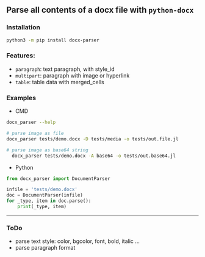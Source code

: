## Parse all contents of a docx file with `python-docx`

### Installation
```bash
python3 -m pip install docx-parser
```

### Features:
- `paragraph`: text paragraph, with style_id
- `multipart`: paragraph with image or hyperlink
- `table`: table data with merged_cells

### Examples
- CMD
```bash
docx_parser --help

# parse image as file
docx_parser tests/demo.docx -D tests/media -o tests/out.file.jl

# parse image as base64 string
  docx_parser tests/demo.docx -A base64 -o tests/out.base64.jl
```
- Python
```python
from docx_parser import DocumentParser

infile = 'tests/demo.docx'
doc = DocumentParser(infile)
for _type, item in doc.parse():
    print(_type, item)
```
---

### ToDo
- parse text style: color, bgcolor, font, bold, italic ...
- parse paragraph format
